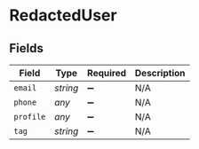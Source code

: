 # RedactedUser


## Fields

| Field              | Type               | Required           | Description        |
| ------------------ | ------------------ | ------------------ | ------------------ |
| `email`            | *string*           | :heavy_minus_sign: | N/A                |
| `phone`            | *any*              | :heavy_minus_sign: | N/A                |
| `profile`          | *any*              | :heavy_minus_sign: | N/A                |
| `tag`              | *string*           | :heavy_minus_sign: | N/A                |